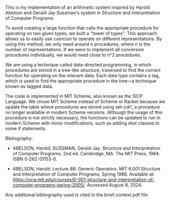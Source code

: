 This is my implementation of an arithmetic system inspired by Harold Abelson
and Gerald Jay Sussman's system in Structure and Interpretation of Computer 
Programs.

To avoid creating a large function that calls the appropriate procedure for
operating on two given types, we built a "tower of types". This approach allows
us to easily use coercion to operate on different representations. By using
this method, we only need around n procedures, where n is the number of
representations. If we were to implement all conversion procedures 
individually, we would need close to n^2 procedures.

We are using a technique called data-directed programming, in which procedures
are stored in a tree-like structure, traversed to find the correct function for
operating on the relevant data. Each data type contains a tag, which is used to
find the appropriate procedure in the tree—a technique known as tagged data.

The code is implemented in MIT Scheme, also known as the SICP Language. We
chose MIT Scheme instead of Scheme or Racket because we update the table where
procedures are stored using set-cdr!, a procedure no longer available in modern
Scheme versions. Although the usage of this procedure is not strictly
necessary, the functions can be updated to run in modern Scheme with minor
modifications, such as adding else clauses to some if statements.

Bibliography:

  - ABELSON, Harold; SUSSMAN, Gerald Jay. Structure and Interpretation of 
    Computer Programs. 2nd ed. Cambridge, MA: The MIT Press, 1984. 
    ISBN 0-262-01153-0.

  - ABELSON, Harold. Lecture 4B: Generic Operators. MIT 6.001 Structure and 
    Interpretation of Computer Programs, Spring 1986. Available at: 
    https://ocw.mit.edu/courses/6-001-structure-and-interpretation-of-computer-programs-spring-2005/. 
    Accessed August 8, 2024.

Any additional bibliography used is cited in the brief-context.pdf file.
